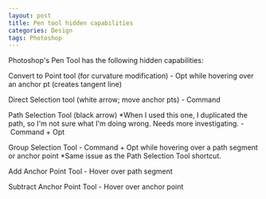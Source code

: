 ```yaml
---
layout: post
title: Pen tool hidden capabilities
categories: Design
tags: Photoshop
---
```

<p>Photoshop's Pen Tool has the following hidden capabilities:</p>
<p>Convert to Point tool (for curvature modification) - Opt while hovering over an anchor pt (creates tangent line)</p>
<p>Direct Selection tool (white arrow; move anchor pts) - Command</p>
<p>Path Selection Tool (black arrow) *When I used this one, I duplicated the path, so I'm not sure what I'm doing wrong. Needs more investigating. - Command + Opt</p>
<p>Group Selection Tool - Command + Opt while hovering over a path segment or anchor point *Same issue as the Path Selection Tool shortcut.</p>
<p>Add Anchor Point Tool - Hover over path segment</p>
<p>Subtract Anchor Point Tool - Hover over anchor point</p>
